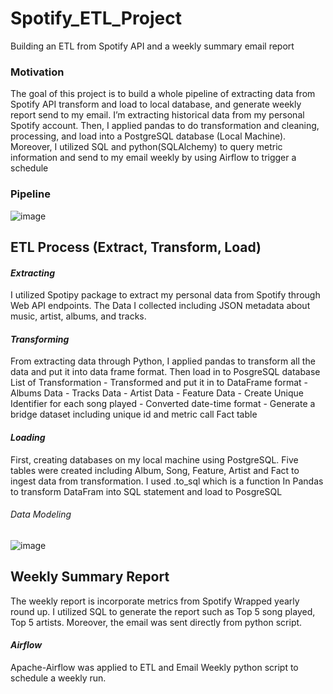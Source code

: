 # Spotify_ETL_Project
Building an ETL from Spotify API and a weekly summary email report


### Motivation
The goal of this project is to build a whole pipeline of extracting data from Spotify API transform and load to local database, and generate weekly report send to my email. I’m extracting historical data from my personal Spotify account. Then, I applied pandas to do transformation and cleaning, processing, and load into a PostgreSQL database (Local Machine). Moreover, I utilized SQL and python(SQLAlchemy) to query metric information and send to my email weekly by using Airflow to trigger a schedule

### Pipeline

![image](https://user-images.githubusercontent.com/51777237/129422852-6ac3ed29-1018-45ce-8ad1-d93d964fb027.png)

## ETL Process (Extract, Transform, Load)
#### _Extracting_
I utilized Spotipy package to extract my personal data from Spotify through Web API endpoints. The Data I collected including JSON metadata about music, artist, albums, and tracks. 

#### _Transforming_
From extracting data through Python, I applied pandas to transform all the data and put it into data frame format. Then load in to PosgreSQL database
	List of Transformation
		- Transformed and put it in to DataFrame format
			-  Albums Data
			-  Tracks Data
			-  Artist Data
			-  Feature Data
		- Create Unique Identifier for each song played
		- Converted date-time format
		- Generate a bridge dataset including unique id and metric call Fact table
#### _Loading_
First, creating databases on my local machine using PostgreSQL. Five tables were created including Album, Song, Feature, Artist and Fact to ingest data from transformation. I used .to_sql which is a function In Pandas to transform DataFram into SQL statement and load to PosgreSQL

  ###### Data Modeling
![image](https://user-images.githubusercontent.com/51777237/129423341-ba225070-4191-4f35-a50e-97cc1d9cc37f.png)
    
## Weekly Summary Report
The weekly report is incorporate metrics from Spotify Wrapped yearly round up. I utilized SQL to generate the report such as Top 5 song played, Top 5 artists. Moreover, the email was sent directly from python script.

#### _Airflow_
Apache-Airflow was applied to ETL and Email Weekly python script to schedule a weekly run.






